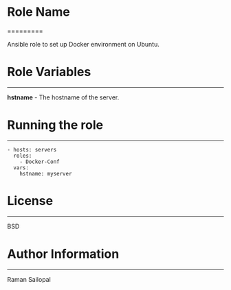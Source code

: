 # Role Name
=========

Ansible role to set up Docker environment on Ubuntu.


# Role Variables
--------------

**hstname** - The hostname of the server. 

# Running the role
---------------

    - hosts: servers
      roles: 
        - Docker-Conf
      vars:
        hstname: myserver

# License
-------

BSD


# Author Information
------------------

Raman Sailopal
